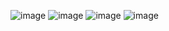 ![image](https://github.com/user-attachments/assets/0149c791-e2e0-4c25-98e8-10e5d5063919)
![image](https://github.com/user-attachments/assets/f48b70ff-9d65-47fa-9cdd-cf8e266d0610)
![image](https://github.com/user-attachments/assets/5bfd70d5-0d00-4ffc-9856-874be7df9a0c)
![image](https://github.com/user-attachments/assets/9db4c43e-d83e-484f-96c8-25cc144f015b)
